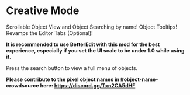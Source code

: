 # Creative Mode

Scrollable Object View and Object Searching by name!
Object Tooltips!
Revamps the Editor Tabs (Optional)!

**It is recommended to use BetterEdit with this mod for the best experience, especially if you set the UI scale to be under 1.0 while using it.**

Press the search button to view a full menu of objects.

**Please contribute to the pixel object names in #object-name-crowdsource here: https://discord.gg/Txn2CA5dHF**
